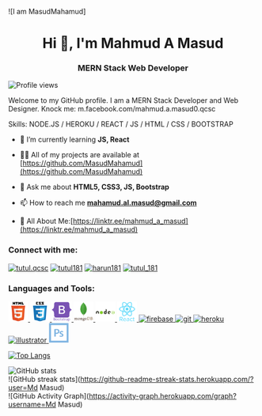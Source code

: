 ![I am MasudMahamud]


<h1 align="center">Hi 👋, I'm Mahmud A Masud</h1>
<h3 align="center">MERN Stack Web Developer</h3>

![Profile views](https://gpvc.arturio.dev/MasudMahamud) 

Welcome to my GitHub profile. I am a MERN Stack Developer and Web Designer. 
Knock me: m.facebook.com/mahmud.a.masud0.qcsc

Skills: NODE.JS / HEROKU / REACT / JS / HTML / CSS / BOOTSTRAP
 
- 🌱 I’m currently learning **JS,  React**

- 👨‍💻 All of my projects are available at [https://github.com/MasudMahamud](https://github.com/MasudMahamud)

- 💬 Ask me about **HTML5, CSS3, JS, Bootstrap**

- 📫 How to reach me **mahamud.al.masud@gmail.com**

- 📄 All About Me:[https://linktr.ee/mahmud_a_masud](https://linktr.ee/mahmud_a_masud)

<h3 align="left">Connect with me:</h3>
<p align="left">
<a href="https://fb.com/mahmud.a.masud0.qcsc" target="blank"><img align="center" src="https://raw.githubusercontent.com/rahuldkjain/github-profile-readme-generator/master/src/images/icons/Social/facebook.svg" alt="tutul.qcsc" height="30" width="40" /></a>
<a href="https://twitter.com/Mahmud_A_Masud" target="blank"><img align="center" src="https://raw.githubusercontent.com/rahuldkjain/github-profile-readme-generator/master/src/images/icons/Social/twitter.svg" alt="tutul181" height="30" width="40" /></a>
<a href="https://linkedin.com/in/mahmud-a-masud" target="blank"><img align="center" src="https://raw.githubusercontent.com/rahuldkjain/github-profile-readme-generator/master/src/images/icons/Social/linked-in-alt.svg" alt="harun181" height="30" width="40" /></a>
<a href="https://instagram.com/mahmud_a_masud" target="blank"><img align="center" src="https://raw.githubusercontent.com/rahuldkjain/github-profile-readme-generator/master/src/images/icons/Social/instagram.svg" alt="tutul_181" height="30" width="40" /></a>
</p>

<h3 align="left">Languages and Tools:</h3>
<p align="left"> 
<a href="https://www.w3.org/html/" target="_blank"> <img src="https://raw.githubusercontent.com/devicons/devicon/master/icons/html5/html5-original-wordmark.svg" alt="html5" width="40" height="40"/> </a> 
<a href="https://www.w3schools.com/css/" target="_blank"> <img src="https://raw.githubusercontent.com/devicons/devicon/master/icons/css3/css3-original-wordmark.svg" alt="css3" width="40" height="40"/> </a>
<a href="https://getbootstrap.com" target="_blank"> <img src="https://raw.githubusercontent.com/devicons/devicon/master/icons/bootstrap/bootstrap-plain-wordmark.svg" alt="bootstrap" width="40" height="40"/> </a> 
<a href="https://www.mongodb.com/" target="_blank"> <img src="https://raw.githubusercontent.com/devicons/devicon/master/icons/mongodb/mongodb-original-wordmark.svg" alt="mongodb" width="40" height="40"/> </a> 
<a href="https://nodejs.org" target="_blank"> <img src="https://raw.githubusercontent.com/devicons/devicon/master/icons/nodejs/nodejs-original-wordmark.svg" alt="nodejs" width="40" height="40"/> </a>
<a href="https://reactjs.org/" target="_blank"> <img src="https://raw.githubusercontent.com/devicons/devicon/master/icons/react/react-original-wordmark.svg" alt="react" width="40" height="40"/> </a> 
<a href="https://firebase.google.com/" target="_blank"> <img src="https://www.vectorlogo.zone/logos/firebase/firebase-icon.svg" alt="firebase" width="40" height="40"/> </a> 
<a href="https://git-scm.com/" target="_blank"> <img src="https://www.vectorlogo.zone/logos/git-scm/git-scm-icon.svg" alt="git" width="40" height="40"/> </a> 
<a href="https://heroku.com" target="_blank"> <img src="https://www.vectorlogo.zone/logos/heroku/heroku-icon.svg" alt="heroku" width="40" height="40"/> </a> 
<a href="https://www.adobe.com/in/products/illustrator.html" target="_blank"> <img src="https://www.vectorlogo.zone/logos/adobe_illustrator/adobe_illustrator-icon.svg" alt="illustrator" width="40" height="40"/> </a> 
<a href="https://www.photoshop.com/en" target="_blank"> <img src="https://raw.githubusercontent.com/devicons/devicon/master/icons/photoshop/photoshop-line.svg" alt="photoshop" width="40" height="40"/> </a> 
</p>

[![Top Langs](https://github-readme-stats.vercel.app/api/top-langs/?username=MasudMahamud)](https://github.com/anuraghazra/github-readme-stats)

![GitHub stats](https://github-readme-stats.vercel.app/api?username=MasudMahamud&show_icons=true)  
![GitHub streak stats](https://github-readme-streak-stats.herokuapp.com/?user=Md Masud)  
![GitHub Activity Graph](https://activity-graph.herokuapp.com/graph?username=Md Masud)  
